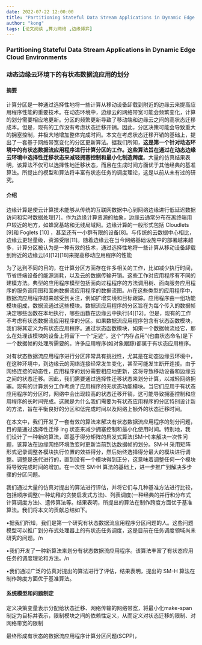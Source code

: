 ```yaml
---
date: 2022-07-22 12:00:00
title: "Partitioning Stateful Data Stream Applications in Dynamic Edge Cloud Environments"
author: "kong"
tags: [论文阅读 ,算力网络 ,边缘博弈]
---
```


### Partitioning Stateful Data Stream Applications in Dynamic Edge Cloud Environments

### 动态边缘云环境下的有状态数据流应用的划分



#### 摘要

计算分区是一种通过选择性地将一些计算从移动设备卸载到附近的边缘云来提高应用程序性能的重要技术。在动态环境中，边缘云的网络带宽可能会频繁变化，计算的划分需要相应地更新。分区的频繁更新导致了移动端和边缘云之间的高状态迁移成本。但是，现有的工作没有考虑状态迁移开销。因此，分区决策可能会导致重大的拥塞控制，并极大地增加整体完成时间。本文在考虑状态迁移开销的基础上，提出了一套基于网络带宽变化的分区更新算法。据我们所知，**这是第一个针对动态环境中的有状态数据流应用程序进行计算分区的工作。这些算法旨在通过在动态边缘云环境中选择性迁移状态来减轻拥塞控制和最小化制造跨度**。大量的仿真结果表明，该算法不仅可以选择性地迁移状态，而且在生成时间方面优于其他经典的基准算法。所提出的模型和算法将丰富有状态任务的调度理论，这是以前从未有过的研究。

#### 介绍

边缘计算是使云计算技术能够从传统的互联网数据中心到网络边缘进行低延迟数据访问和实时数据处理[7]。作为边缘计算资源的抽象，边缘云通常分布在离终端用户较近的地方，如蜂窝基站和无线局域网。边缘计算的一般形式包括 Cloudlets [9]和 Foglets [10] ，甚至还有一小群有限的设备[8]。与传统的云数据中心相比，边缘云更轻量级，资源受限[11]。随着边缘云在当今网络基础设施中的部署越来越多，计算分区被认为是一种有效的技术，通过选择性地将一些计算从移动设备卸载到附近的边缘云[4][12][18]来提高移动应用程序的性能

为了达到不同的目的，在计算分区方面存在许多相关的工作，比如减少执行时间，节省终端设备的能源消耗，以及云的数据传输开销。这些工作对应用程序有不同的建模方法。典型的应用程序模型包括面向过程程序的方法调用树、面向服务应用程序的服务调用图和面向数据流应用程序的数据流图。/n在这些类型的应用程序中，数据流应用程序越来越受到关注，例如扩增实境和目标跟踪。应用程序由一组功能模块组成，数据流通过这些模块。数据流应用程序的分区旨在为每个传入的数据帧决定哪些函数在本地执行，哪些函数在边缘云中执行[4][12]。但是，现有的工作不考虑有状态数据流应用程序的分区。如果数据流应用程序包含有状态函数模块，我们将其定义为有状态应用程序。通过状态函数模块，如果一个数据帧流经它，那么在处理该模块的设备上将留下一个“足迹”。这个“内存占用”(也由状态命名)是下一个数据帧的处理所需要的。许多应用程序(如对象跟踪)都属于有状态应用程序。

对有状态数据流应用程序进行分区非常具有挑战性，尤其是在动态边缘云环境中，在这种环境中，到边缘云的网络连接经常发生变化，甚至可能发生断开连接。由于网络连接的动态性，应用程序的划分需要相应地更新，这将导致移动设备和边缘云之间的状态迁移。因此，我们需要通过选择性迁移状态来划分计算，以减轻网络拥塞。现有的计算划分工作考虑了应用程序的无状态功能模块。当它们应用于有状态应用程序的分区时，网络中会出现较高的状态迁移开销，这可能导致拥塞控制和应用程序的长时间完成。这就是为什么我们需要为有状态应用程序的分区特别设计新的方法，旨在平衡良好的分区和低完成时间以及网络上额外的状态迁移时间。

在本文中，我们开发了一套有效的算法来解决有状态数据流应用程序的划分问题，目的是通过选择性迁移 ing 状态来减少拥塞控制和最小化使用时间。特别地，我们设计了一种新的算法，即基于得分矩阵的启发式算法(SM-H)来解决一次性问题，该算法在边缘网络环境改变时更新当前到达数据帧的划分。SM-H 采用矩阵形式记录调整各模块执行位置的效益得分，然后始终选择得分最大的模块进行调整。调整是迭代进行的，直到没有一个模块得到正分，这意味着调整任何一个模块将导致完成时间的增加。在一次性 SM-H 算法的基础上，进一步推广到解决多步骤的分区问题。

我们通过大量的仿真对提出的算法进行评估，并将它们与几种基准方法进行比较，包括顺序调整(一种幼稚的贪婪启发式方法)、列表调度(一种经典的并行和分布式计算调度方法)、遗传算法等。结果表明，所提出的算法在制作跨度方面优于基准算法。我们将本文的贡献总结如下。

•据我们所知，我们是第一个研究有状态数据流应用程序分区问题的人。这些问题模型可以推广到分布式处理器上的有状态任务调度，这是目前在任务调度领域尚未研究的问题。/n

•我们开发了一种新算法来划分有状态数据流应用程序。该算法丰富了有状态应用任务的调度理论和方法。/n

•我们通过广泛的仿真对提出的算法进行了评估，结果表明，提出的 SM-H 算法在制作跨度方面优于基准算法。



#### 系统模型和问题制定



定义决策变量表示分配给状态迁移、网络传输的网络带宽，将最小化make-span制定为目标并表示，限制模块之间的依赖性定义，从而定义对状态迁移的限制、对网络带宽的限制

最终形成有状态的数据流应用程序计算分区问题(SCPP)，
